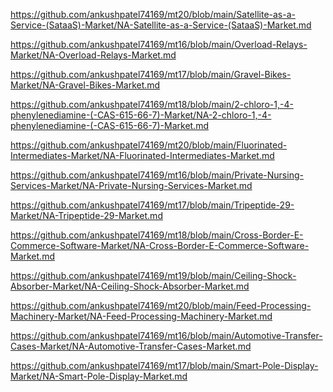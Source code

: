 <p><a href="https://github.com/ankushpatel74169/mt20/blob/main/Satellite-as-a-Service-(SataaS)-Market/NA-Satellite-as-a-Service-(SataaS)-Market.md">https://github.com/ankushpatel74169/mt20/blob/main/Satellite-as-a-Service-(SataaS)-Market/NA-Satellite-as-a-Service-(SataaS)-Market.md</a></p><p><a href="https://github.com/ankushpatel74169/mt16/blob/main/Overload-Relays-Market/NA-Overload-Relays-Market.md">https://github.com/ankushpatel74169/mt16/blob/main/Overload-Relays-Market/NA-Overload-Relays-Market.md</a></p><p><a href="https://github.com/ankushpatel74169/mt17/blob/main/Gravel-Bikes-Market/NA-Gravel-Bikes-Market.md">https://github.com/ankushpatel74169/mt17/blob/main/Gravel-Bikes-Market/NA-Gravel-Bikes-Market.md</a></p><p><a href="https://github.com/ankushpatel74169/mt18/blob/main/2-chloro-1,-4-phenylenediamine-(-CAS-615-66-7)-Market/NA-2-chloro-1,-4-phenylenediamine-(-CAS-615-66-7)-Market.md">https://github.com/ankushpatel74169/mt18/blob/main/2-chloro-1,-4-phenylenediamine-(-CAS-615-66-7)-Market/NA-2-chloro-1,-4-phenylenediamine-(-CAS-615-66-7)-Market.md</a></p><p><a href="https://github.com/ankushpatel74169/mt20/blob/main/Fluorinated-Intermediates-Market/NA-Fluorinated-Intermediates-Market.md">https://github.com/ankushpatel74169/mt20/blob/main/Fluorinated-Intermediates-Market/NA-Fluorinated-Intermediates-Market.md</a></p><p><a href="https://github.com/ankushpatel74169/mt16/blob/main/Private-Nursing-Services-Market/NA-Private-Nursing-Services-Market.md">https://github.com/ankushpatel74169/mt16/blob/main/Private-Nursing-Services-Market/NA-Private-Nursing-Services-Market.md</a></p><p><a href="https://github.com/ankushpatel74169/mt17/blob/main/Tripeptide-29-Market/NA-Tripeptide-29-Market.md">https://github.com/ankushpatel74169/mt17/blob/main/Tripeptide-29-Market/NA-Tripeptide-29-Market.md</a></p><p><a href="https://github.com/ankushpatel74169/mt18/blob/main/Cross-Border-E-Commerce-Software-Market/NA-Cross-Border-E-Commerce-Software-Market.md">https://github.com/ankushpatel74169/mt18/blob/main/Cross-Border-E-Commerce-Software-Market/NA-Cross-Border-E-Commerce-Software-Market.md</a></p><p><a href="https://github.com/ankushpatel74169/mt19/blob/main/Ceiling-Shock-Absorber-Market/NA-Ceiling-Shock-Absorber-Market.md">https://github.com/ankushpatel74169/mt19/blob/main/Ceiling-Shock-Absorber-Market/NA-Ceiling-Shock-Absorber-Market.md</a></p><p><a href="https://github.com/ankushpatel74169/mt20/blob/main/Feed-Processing-Machinery-Market/NA-Feed-Processing-Machinery-Market.md">https://github.com/ankushpatel74169/mt20/blob/main/Feed-Processing-Machinery-Market/NA-Feed-Processing-Machinery-Market.md</a></p><p><a href="https://github.com/ankushpatel74169/mt16/blob/main/Automotive-Transfer-Cases-Market/NA-Automotive-Transfer-Cases-Market.md">https://github.com/ankushpatel74169/mt16/blob/main/Automotive-Transfer-Cases-Market/NA-Automotive-Transfer-Cases-Market.md</a></p><p><a href="https://github.com/ankushpatel74169/mt17/blob/main/Smart-Pole-Display-Market/NA-Smart-Pole-Display-Market.md">https://github.com/ankushpatel74169/mt17/blob/main/Smart-Pole-Display-Market/NA-Smart-Pole-Display-Market.md</a></p>
